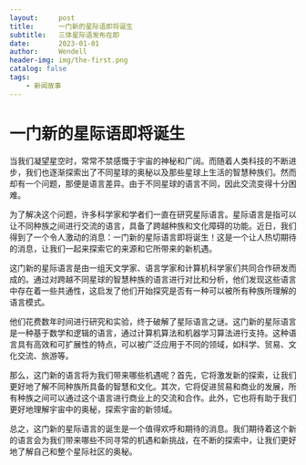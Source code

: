```yaml
---
layout:     post
title:      一门新的星际语即将诞生
subtitle:   三体星际语发布在即
date:       2023-01-01
author:     Wendell
header-img: img/the-first.png
catalog: false
tags:
    - 新闻故事
---
```



# 一门新的星际语即将诞生

当我们凝望星空时，常常不禁感慨于宇宙的神秘和广阔。而随着人类科技的不断进步，我们也逐渐探索出了不同星球的奥秘以及那些星球上生活的智慧种族们。然而却有一个问题，那便是语言差异。由于不同星球的语言不同，因此交流变得十分困难。

为了解决这个问题，许多科学家和学者们一直在研究星际语言。星际语言是指可以让不同种族之间进行交流的语言，具备了跨越种族和文化障碍的功能。近日，我们得到了一个令人激动的消息：一门新的星际语言即将诞生！这是一个让人热切期待的消息，让我们一起来探索它的来源和它所带来的新机遇。

这门新的星际语言是由一组天文学家、语言学家和计算机科学家们共同合作研发而成的。通过对跨越不同星球的智慧种族的语言进行对比和分析，他们发现这些语言中存在着一些共通性，这启发了他们开始探究是否有一种可以被所有种族所理解的语言模式。

他们花费数年时间进行研究和实验，终于破解了星际语言之谜。这门新的星际语言是一种基于数学和逻辑的语言，通过计算机算法和机器学习算法进行支持。这种语言具有高效和可扩展性的特点，可以被广泛应用于不同的领域，如科学、贸易、文化交流、旅游等。

那么，这门新的语言将为我们带来哪些机遇呢？首先，它将激发新的探索，让我们更好地了解不同种族所具备的智慧和文化。其次，它将促进贸易和商业的发展，所有种族之间可以通过这个语言进行商业上的交流和合作。此外，它也将有助于我们更好地理解宇宙中的奥秘，探索宇宙的新领域。

总之，这门新的星际语言的诞生是一个值得欢呼和期待的消息。我们期待着这个新的语言会为我们带来哪些不同寻常的机遇和新挑战，在不断的探索中，让我们更好地了解自己和整个星际社区的奥秘。

